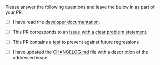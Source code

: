 Please answer the following questions and leave the below in as part of your PR.

- [ ] I have read the [developer documentation](https://github.com/babashka/scittle/blob/main/doc/dev.md).

- [ ] This PR corresponds to an [issue with a clear problem statement](https://github.com/babashka/scittle/blob/main/doc/dev.md#start-with-an-issue-before-writing-code).

- [ ] This PR contains a [test](https://github.com/babashka/scittle/blob/main/doc/dev.md#tests) to prevent against future regressions

- [ ] I have updated the [CHANGELOG.md](https://github.com/babashka/scittle/blob/main/CHANGELOG.md) file with a description of the addressed issue.

